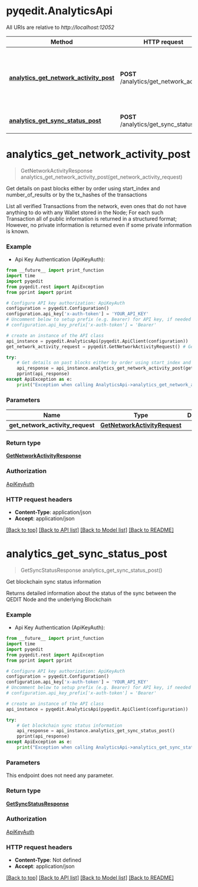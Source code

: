 # pyqedit.AnalyticsApi

All URIs are relative to *http://localhost:12052*

Method | HTTP request | Description
------------- | ------------- | -------------
[**analytics_get_network_activity_post**](AnalyticsApi.md#analytics_get_network_activity_post) | **POST** /analytics/get_network_activity | Get details on past blocks either by order using start_index and number_of_results or by the tx_hashes of the transactions
[**analytics_get_sync_status_post**](AnalyticsApi.md#analytics_get_sync_status_post) | **POST** /analytics/get_sync_status | Get blockchain sync status information


# **analytics_get_network_activity_post**
> GetNetworkActivityResponse analytics_get_network_activity_post(get_network_activity_request)

Get details on past blocks either by order using start_index and number_of_results or by the tx_hashes of the transactions

List all verified Transactions from the network, even ones that do not have anything to do with any Wallet stored in the Node; For each such Transaction all of public information is returned in a structured format; However, no private information is returned even if some private information is known.

### Example

* Api Key Authentication (ApiKeyAuth): 
```python
from __future__ import print_function
import time
import pyqedit
from pyqedit.rest import ApiException
from pprint import pprint

# Configure API key authorization: ApiKeyAuth
configuration = pyqedit.Configuration()
configuration.api_key['x-auth-token'] = 'YOUR_API_KEY'
# Uncomment below to setup prefix (e.g. Bearer) for API key, if needed
# configuration.api_key_prefix['x-auth-token'] = 'Bearer'

# create an instance of the API class
api_instance = pyqedit.AnalyticsApi(pyqedit.ApiClient(configuration))
get_network_activity_request = pyqedit.GetNetworkActivityRequest() # GetNetworkActivityRequest | 

try:
    # Get details on past blocks either by order using start_index and number_of_results or by the tx_hashes of the transactions
    api_response = api_instance.analytics_get_network_activity_post(get_network_activity_request)
    pprint(api_response)
except ApiException as e:
    print("Exception when calling AnalyticsApi->analytics_get_network_activity_post: %s\n" % e)
```

### Parameters

Name | Type | Description  | Notes
------------- | ------------- | ------------- | -------------
 **get_network_activity_request** | [**GetNetworkActivityRequest**](GetNetworkActivityRequest.md)|  | 

### Return type

[**GetNetworkActivityResponse**](GetNetworkActivityResponse.md)

### Authorization

[ApiKeyAuth](../README.md#ApiKeyAuth)

### HTTP request headers

 - **Content-Type**: application/json
 - **Accept**: application/json

[[Back to top]](#) [[Back to API list]](../README.md#documentation-for-api-endpoints) [[Back to Model list]](../README.md#documentation-for-models) [[Back to README]](../README.md)

# **analytics_get_sync_status_post**
> GetSyncStatusResponse analytics_get_sync_status_post()

Get blockchain sync status information

Returns detailed information about the status of the sync between the QEDIT Node and the underlying Blockchain

### Example

* Api Key Authentication (ApiKeyAuth): 
```python
from __future__ import print_function
import time
import pyqedit
from pyqedit.rest import ApiException
from pprint import pprint

# Configure API key authorization: ApiKeyAuth
configuration = pyqedit.Configuration()
configuration.api_key['x-auth-token'] = 'YOUR_API_KEY'
# Uncomment below to setup prefix (e.g. Bearer) for API key, if needed
# configuration.api_key_prefix['x-auth-token'] = 'Bearer'

# create an instance of the API class
api_instance = pyqedit.AnalyticsApi(pyqedit.ApiClient(configuration))

try:
    # Get blockchain sync status information
    api_response = api_instance.analytics_get_sync_status_post()
    pprint(api_response)
except ApiException as e:
    print("Exception when calling AnalyticsApi->analytics_get_sync_status_post: %s\n" % e)
```

### Parameters
This endpoint does not need any parameter.

### Return type

[**GetSyncStatusResponse**](GetSyncStatusResponse.md)

### Authorization

[ApiKeyAuth](../README.md#ApiKeyAuth)

### HTTP request headers

 - **Content-Type**: Not defined
 - **Accept**: application/json

[[Back to top]](#) [[Back to API list]](../README.md#documentation-for-api-endpoints) [[Back to Model list]](../README.md#documentation-for-models) [[Back to README]](../README.md)

